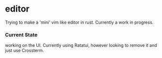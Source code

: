 # editor
Trying to make a 'mini' vim like editor in rust. Currently a work in progress.

### Current State
working on the UI. Currently using Ratatui, however looking to remove it and just use Crossterm.

